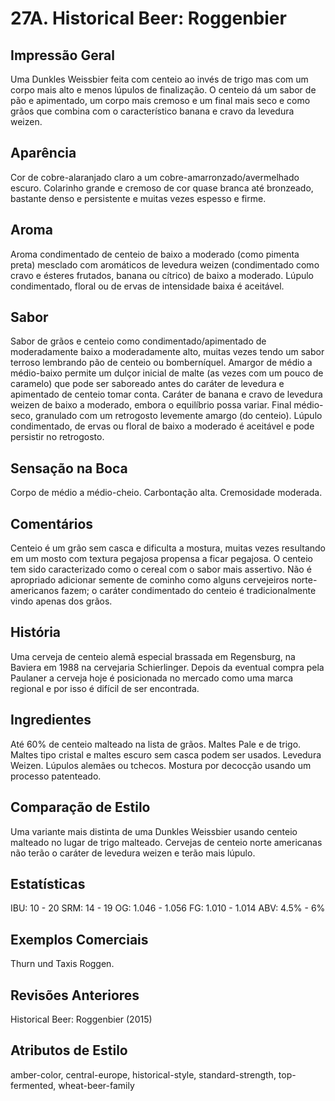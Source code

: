 # 27A. Historical Beer: Roggenbier

## Impressão Geral

Uma Dunkles Weissbier feita com centeio ao invés de trigo mas com um corpo mais alto e menos lúpulos de finalização. O centeio dá um sabor de pão e apimentado, um corpo mais cremoso e um final mais seco e como grãos que combina com o característico banana e cravo da levedura weizen.

## Aparência

Cor de cobre-alaranjado claro a um cobre-amarronzado/avermelhado escuro. Colarinho grande e cremoso de cor quase branca até bronzeado, bastante denso e persistente e muitas vezes espesso e firme.

## Aroma

Aroma condimentado de centeio de baixo a moderado (como pimenta preta) mesclado com aromáticos de levedura weizen (condimentado como cravo e ésteres frutados, banana ou cítrico) de baixo a moderado. Lúpulo condimentado, floral ou de ervas de intensidade baixa é aceitável.

## Sabor

Sabor de grãos e centeio como condimentado/apimentado de moderadamente baixo a moderadamente alto, muitas vezes tendo um sabor terroso lembrando pão de centeio ou bomberníquel. Amargor de médio a médio-baixo permite um dulçor inicial de malte (as vezes com um pouco de caramelo) que pode ser saboreado antes do caráter de levedura e apimentado de centeio tomar conta. Caráter de banana e cravo de levedura weizen de baixo a moderado, embora o equilíbrio possa variar. Final médio-seco, granulado com um retrogosto levemente amargo (do centeio). Lúpulo condimentado, de ervas ou floral de baixo a moderado é aceitável e pode persistir no retrogosto.

## Sensação na Boca

Corpo de médio a médio-cheio. Carbontação alta. Cremosidade moderada.

## Comentários

Centeio é um grão sem casca e dificulta a mostura, muitas vezes resultando em um mosto com textura pegajosa propensa a ficar pegajosa. O centeio tem sido caracterizado como o cereal com o sabor mais assertivo. Não é apropriado adicionar semente de cominho como alguns cervejeiros norte-americanos fazem; o caráter condimentado do centeio é tradicionalmente vindo apenas dos grãos.

## História

Uma cerveja de centeio alemã especial brassada em Regensburg, na Baviera em 1988 na cervejaria Schierlinger. Depois da eventual compra pela Paulaner a cerveja hoje é posicionada no mercado como uma marca regional e por isso é difícil de ser encontrada.

## Ingredientes

Até 60% de centeio malteado na lista de grãos. Maltes Pale e de trigo. Maltes tipo cristal e maltes escuro sem casca podem ser usados. Levedura Weizen. Lúpulos alemães ou tchecos. Mostura por decocção usando um processo patenteado.

## Comparação de Estilo

Uma variante mais distinta de uma Dunkles Weissbier usando centeio malteado no lugar de trigo malteado. Cervejas de centeio norte americanas não terão o caráter de levedura weizen e terão mais lúpulo.

## Estatísticas

IBU: 10 - 20
SRM: 14 - 19
OG: 1.046 - 1.056
FG: 1.010 - 1.014
ABV: 4.5% - 6%

## Exemplos Comerciais

Thurn und Taxis Roggen.

## Revisões Anteriores

Historical Beer: Roggenbier (2015)

## Atributos de Estilo

amber-color, central-europe, historical-style, standard-strength, top-fermented, wheat-beer-family